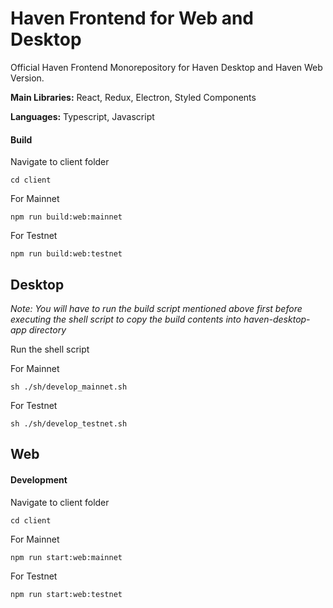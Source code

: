 # Haven Frontend for Web and Desktop


Official Haven Frontend Monorepository for Haven Desktop and Haven Web Version.

**Main Libraries:** React, Redux, Electron, Styled Components

**Languages:** Typescript, Javascript

#### Build 

Navigate to client folder

`cd client`


For Mainnet

`npm run build:web:mainnet`

For Testnet

`npm run build:web:testnet`

## Desktop
 
 _Note: You will have to run the build script mentioned above first before executing the shell script to copy the build contents into haven-desktop-app directory_
  
Run the shell script

For Mainnet

`sh ./sh/develop_mainnet.sh`

For Testnet

`sh ./sh/develop_testnet.sh`

## Web

#### Development

Navigate to client folder

`cd client`


For Mainnet


`npm run start:web:mainnet`

For Testnet

`npm run start:web:testnet`

